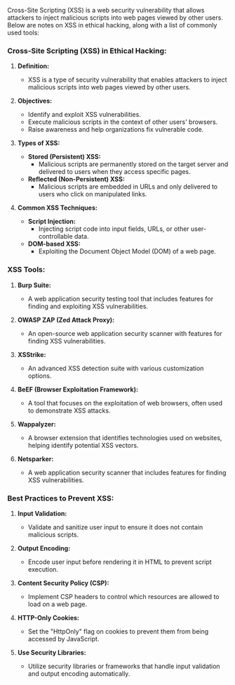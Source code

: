 Cross-Site Scripting (XSS) is a web security vulnerability that allows attackers to inject malicious scripts into web pages viewed by other users. Below are notes on XSS in ethical hacking, along with a list of commonly used tools:

### Cross-Site Scripting (XSS) in Ethical Hacking:

1. **Definition:**
   - XSS is a type of security vulnerability that enables attackers to inject malicious scripts into web pages viewed by other users.

2. **Objectives:**
   - Identify and exploit XSS vulnerabilities.
   - Execute malicious scripts in the context of other users' browsers.
   - Raise awareness and help organizations fix vulnerable code.

3. **Types of XSS:**
   - **Stored (Persistent) XSS:**
     - Malicious scripts are permanently stored on the target server and delivered to users when they access specific pages.
   - **Reflected (Non-Persistent) XSS:**
     - Malicious scripts are embedded in URLs and only delivered to users who click on manipulated links.

4. **Common XSS Techniques:**
   - **Script Injection:**
     - Injecting script code into input fields, URLs, or other user-controllable data.
   - **DOM-based XSS:**
     - Exploiting the Document Object Model (DOM) of a web page.

### XSS Tools:

1. **Burp Suite:**
   - A web application security testing tool that includes features for finding and exploiting XSS vulnerabilities.

2. **OWASP ZAP (Zed Attack Proxy):**
   - An open-source web application security scanner with features for finding XSS vulnerabilities.

3. **XSStrike:**
   - An advanced XSS detection suite with various customization options.

4. **BeEF (Browser Exploitation Framework):**
   - A tool that focuses on the exploitation of web browsers, often used to demonstrate XSS attacks.

5. **Wappalyzer:**
   - A browser extension that identifies technologies used on websites, helping identify potential XSS vectors.

6. **Netsparker:**
   - A web application security scanner that includes features for finding XSS vulnerabilities.

### Best Practices to Prevent XSS:

1. **Input Validation:**
   - Validate and sanitize user input to ensure it does not contain malicious scripts.

2. **Output Encoding:**
   - Encode user input before rendering it in HTML to prevent script execution.

3. **Content Security Policy (CSP):**
   - Implement CSP headers to control which resources are allowed to load on a web page.

4. **HTTP-Only Cookies:**
   - Set the "HttpOnly" flag on cookies to prevent them from being accessed by JavaScript.

5. **Use Security Libraries:**
   - Utilize security libraries or frameworks that handle input validation and output encoding automatically.
